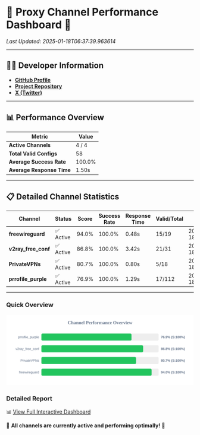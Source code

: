 # 🌟 Proxy Channel Performance Dashboard 🌟

_Last Updated: 2025-01-18T06:37:39.963614_

---

## 👩‍💻 Developer Information

- **[GitHub Profile](https://github.com/4n0nymou3)**  
- **[Project Repository](https://github.com/4n0nymou3/multi-proxy-config-fetcher)**  
- **[X (Twitter)](https://x.com/4n0nymou3)**  

---

## 📊 Performance Overview

| Metric                | Value       |
|-----------------------|-------------|
| **Active Channels**   | 4 / 4       |
| **Total Valid Configs** | 58          |
| **Average Success Rate** | 100.0%      |
| **Average Response Time** | 1.50s       |

---

## 📋 Detailed Channel Statistics

| Channel          | Status     | Score  | Success Rate | Response Time | Valid/Total | Last Success               |
|------------------|------------|--------|--------------|---------------|-------------|----------------------------|
| **freewireguard**  | ✅ Active  | 94.0%  | 100.0% | 0.48s         | 15/19       | 2025-01-18T06:37:39.961639 |
| **v2ray_free_conf**  | ✅ Active  | 86.8%  | 100.0% | 3.42s         | 21/31       | 2025-01-18T06:37:38.615562 |
| **PrivateVPNs**  | ✅ Active  | 80.7%  | 100.0% | 0.80s         | 5/18       | 2025-01-18T06:37:39.451363 |
| **prrofile_purple**  | ✅ Active  | 76.9%  | 100.0% | 1.29s         | 17/112       | 2025-01-18T06:37:35.141366 |

---

### Quick Overview
<div align="center">
  <a href="https://raw.githubusercontent.com/nullluser/NullRepo/refs/heads/main/assets/channel_stats_chart.svg">
    <img src="https://raw.githubusercontent.com/nullluser/NullRepo/refs/heads/main/assets/channel_stats_chart.svg" alt="Source Performance Statistics" width="800">
  </a>
</div>

### Detailed Report
📊 [View Full Interactive Dashboard](https://htmlpreview.github.io/?https://github.com/nullluser/NullRepo/blob/main/assets/performance_report.html)

🎉 **All channels are currently active and performing optimally!** 🎉
